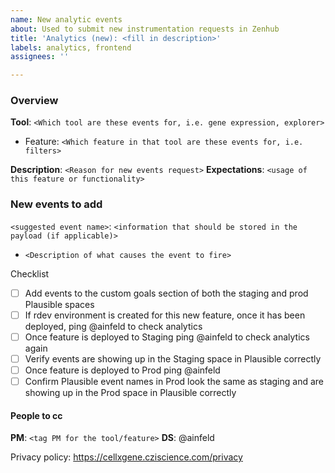 ```yaml
---
name: New analytic events
about: Used to submit new instrumentation requests in Zenhub
title: 'Analytics (new): <fill in description>'
labels: analytics, frontend
assignees: ''

---
```


### Overview
**Tool**: `<Which tool are these events for, i.e. gene expression, explorer>`
- Feature: `<Which feature in that tool are these events for, i.e. filters>`

**Description**: `<Reason for new events request>`
**Expectations**: `<usage of this feature or functionality>` 

### New events to add 
`<suggested event name>`: `<information that should be stored in the payload (if applicable)>`
- `<Description of what causes the event to fire>`

Checklist 
- [ ] Add events to the custom goals section of both the staging and prod Plausible spaces 
- [ ] If rdev environment is created for this new feature, once it has been deployed, ping @ainfeld to check analytics 
- [ ] Once feature is deployed to Staging ping @ainfeld to check analytics again  
- [ ] Verify events are showing up in the Staging space in Plausible correctly 
- [ ] Once feature is deployed to Prod ping @ainfeld 
- [ ] Confirm Plausible event names in Prod look the same as staging and are showing up in the Prod space in Plausible correctly 
 
#### People to cc
**PM**: `<tag PM for the tool/feature>`
**DS**: @ainfeld 

Privacy policy: https://cellxgene.cziscience.com/privacy
